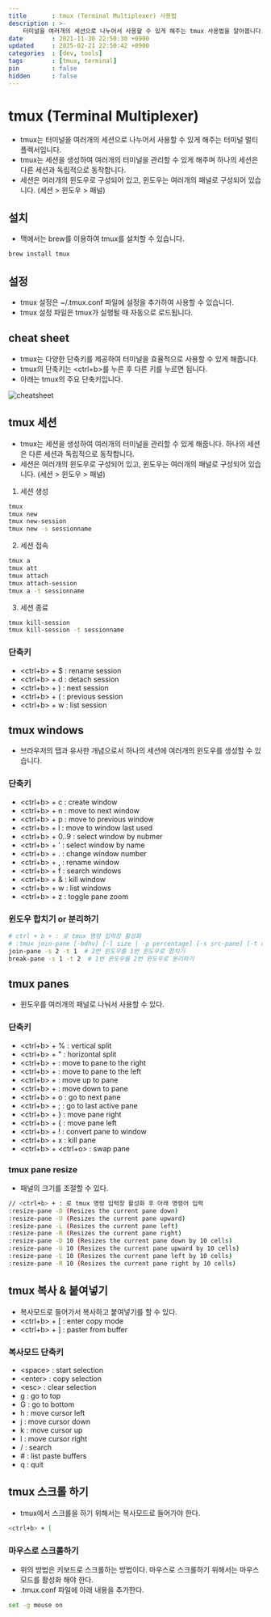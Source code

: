 ```yaml
---
title       : tmux (Terminal Multiplexer) 사용법
description : >-
    터미널을 여러개의 세션으로 나누어서 사용할 수 있게 해주는 tmux 사용법을 알아봅니다.
date        : 2021-11-30 22:50:30 +0900
updated     : 2025-02-21 22:50:42 +0900
categories  : [dev, tools]
tags        : [tmux, terminal]
pin         : false
hidden      : false
---
```


# tmux (Terminal Multiplexer)
- tmux는 터미널을 여러개의 세션으로 나누어서 사용할 수 있게 해주는 터미널 멀티플렉서입니다.
- tmux는 세션을 생성하여 여러개의 터미널을 관리할 수 있게 해주며 하나의 세션은 다른 세션과 독립적으로 동작합니다.
- 세션은 여러개의 윈도우로 구성되어 있고, 윈도우는 여러개의 패널로 구성되어 있습니다. (세션 > 윈도우 > 패널)

## 설치
- 맥에서는 brew를 이용하여 tmux를 설치할 수 있습니다.
```bash
brew install tmux
```

## 설정
- tmux 설정은 ~/.tmux.conf 파일에 설정을 추가하여 사용할 수 있습니다.
- tmux 설정 파일은 tmux가 실행될 때 자동으로 로드됩니다.

## cheat sheet
- tmux는 다양한 단축키를 제공하여 터미널을 효율적으로 사용할 수 있게 해줍니다.
- tmux의 단축키는 <ctrl+b>를 누른 후 다른 키를 누르면 됩니다.
- 아래는 tmux의 주요 단축키입니다.

![cheatsheet](https://github.com/clang-engineer/clang-engineer.github.io/assets/39648594/a0c5a05e-7a05-40ea-bd1a-9afc4ad999f9)
 
## tmux 세션
- tmux는 세션을 생성하여 여러개의 터미널을 관리할 수 있게 해줍니다. 하나의 세션은 다른 세션과 독립적으로 동작합니다.
- 세션은 여러개의 윈도우로 구성되어 있고, 윈도우는 여러개의 패널로 구성되어 있습니다. (세션 > 윈도우 > 패널)

1. 세션 생성
```bash
tmux
tmux new
tmux new-session
tmux new -s sessionname
```

2. 세션 접속
```bash
tmux a
tmux att
tmux attach
tmux attach-session
tmux a -t sessionname
```

3. 세션 종료
```bash
tmux kill-session
tmux kill-session -t sessionname
```

### 단축키
>
- <ctrl+b> + $ : rename session
- <ctrl+b> + d : detach session
- <ctrl+b> + ) : next session
- <ctrl+b> + ( : previous session
- <ctrl+b> + w : list session

## tmux windows
- 브라우저의 탭과 유사한 개념으로서 하나의 세션에 여러개의 윈도우를 생성할 수 있습니다.

### 단축키
>
- <ctrl+b> + c : create window
- <ctrl+b> + n : move to next window
- <ctrl+b> + p : move to previous window
- <ctrl+b> + l : move to window last used
- <ctrl+b> + 0..9 : select window by nubmer
- <ctrl+b> + ' : select window by name
- <ctrl+b> + . : change window number
- <ctrl+b> + , : rename window
- <ctrl+b> + f : search windows
- <ctrl+b> + & : kill window
- <ctrl+b> + w : list windows
- <ctrl+b> + z : toggle pane zoom

### 윈도우 합치기 or 분리하기
```sh
# ctrl + b + : 로 tmux 명령 입력창 활성화
# :tmux join-pane [-bdhv] [-l size | -p percentage] [-s src-pane] [-t dst-pane]
join-pane -s 2 -t 1  # 2번 윈도우를 1번 윈도우로 합치기
break-pane -s 1 -t 2  # 1번 윈도우를 2번 윈도우로 분리하기
```

## tmux panes
- 윈도우를 여러개의 패널로 나눠서 사용할 수 있다.

### 단축키
>
- <ctrl+b> + % : vertical split
- <ctrl+b> + " : horizontal split
- <ctrl+b> + <left> : move to pane to the right
- <ctrl+b> + <right> : move to pane to the left
- <ctrl+b> + <up> : move up to pane
- <ctrl+b> + <right> : move down to pane 
- <ctrl+b> + o : go to next pane
- <ctrl+b> + ; : go to last active pane
- <ctrl+b> + } : move pane right 
- <ctrl+b> + { : move pane left 
- <ctrl+b> + ! : convert pane to window 
- <ctrl+b> + x : kill pane
- <ctrl+b> + <ctrl+o> : swap pane

### tmux pane resize
- 패널의 크기를 조절할 수 있다.
```bash
// <ctrl+b> + : 로 tmux 명령 입력창 활성화 후 아래 명령어 입력
:resize-pane -D (Resizes the current pane down) 
:resize-pane -U (Resizes the current pane upward) 
:resize-pane -L (Resizes the current pane left) 
:resize-pane -R (Resizes the current pane right) 
:resize-pane -D 10 (Resizes the current pane down by 10 cells) 
:resize-pane -U 10 (Resizes the current pane upward by 10 cells) 
:resize-pane -L 10 (Resizes the current pane left by 10 cells) 
:resize-pane -R 10 (Resizes the current pane right by 10 cells) 
```

## tmux 복사 & 붙여넣기
- 복사모드로 들어가서 복사하고 붙여넣기를 할 수 있다.
- <ctrl+b> + [ : enter copy mode
- <ctrl+b> + ] : paster from buffer

### 복사모드 단축키
>
- \<space\> : start selection
- \<enter\> : copy selection
- \<esc\> : clear selection
- g : go to top
- G : go to bottom
- h : move cursor left
- j : move cursor down
- k : move cursor up
- l : move cursor right
- / : search
- \# : list paste buffers
- q : quit

## tmux 스크롤 하기
- tmux에서 스크롤을 하기 위해서는 복사모드로 들어가야 한다.

```bash
<ctrl+b> + [
```

### 마우스로 스크롤하기
- 위의 방법은 키보드로 스크롤하는 방법이다. 마우스로 스크롤하기 위해서는 마우스모드를 활성화 해야 한다.
- .tmux.conf 파일에 아래 내용을 추가한다.
 
```bash
set -g mouse on
```